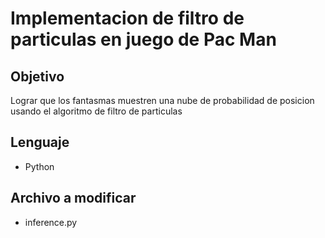 # Implementacion de filtro de particulas en juego de Pac Man

## Objetivo
Lograr que los fantasmas muestren una nube de probabilidad de posicion usando el algoritmo de filtro de particulas

## Lenguaje
  - Python

## Archivo a modificar
  - inference.py
